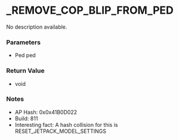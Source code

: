 # _REMOVE_COP_BLIP_FROM_PED

No description available.

### Parameters
* Ped ped

### Return Value
* void

### Notes
* AP Hash: 0x0x41B0D022
* Build: 811
* Interesting fact: A hash collision for this is RESET_JETPACK_MODEL_SETTINGS

